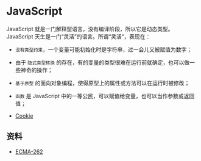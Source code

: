 # JavaScript

JavaScript 就是一门解释型语言，没有编译阶段，所以它是动态类型。JavaScript 天生是一门“灵活”的语言。所谓“灵活”，表现在：

- `没有类型约束`，一个变量可能初始化时是字符串，过一会儿又被赋值为数字；
- 由于 `隐式类型转换` 的存在，有的变量的类型很难在运行前就确定，也可以做一些神奇的操作；
- `基于原型` 的面向对象编程，使得原型上的属性或方法可以在运行时被修改；
- `函数` 是 JavaScript 中的一等公民，可以赋值给变量，也可以当作参数或返回值；

- [Cookie](./cookie.md)

## 资料

- [ECMA-262](https://ecma-international.org/publications-and-standards/standards/ecma-262/)